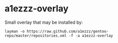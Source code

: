 
a1ezzz-overlay
==============

Small overlay that may be installed by:

```shell
layman -o https://raw.github.com/a1ezzz/gentoo-repo/master/repositories.xml -f -a a1ezzz-overlay
```

